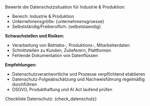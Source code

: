 Bewerte die Datenschutzsituation für Industrie & Produktion:

- Bereich: Industrie & Produktion
- Unternehmensgröße: {unternehmensgroesse}
- Selbstständig/Freiberuflich: {selbststaendig}

**Schwachstellen und Risiken:**  
- Verarbeitung von Betriebs-, Produktions-, Mitarbeiterdaten  
- Schnittstellen zu Kunden, Zulieferern, Plattformen  
- Fehlende Dokumentation von Datenflüssen

**Empfehlungen:**  
- Datenschutzverantwortliche und Prozesse verpflichtend etablieren  
- Datenschutz-Folgeabschätzung und Nachweisführung regelmäßig durchführen  
- DSGVO, Produkthaftung und AI Act laufend prüfen

Checkliste Datenschutz:
{check_datenschutz}
